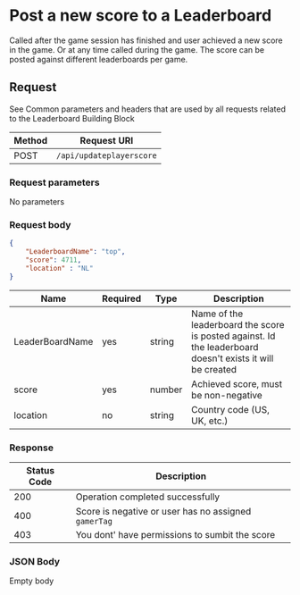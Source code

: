 # Post a new score to a Leaderboard

Called after the game session has finished and user achieved a new score in the game. Or at any time called during the game. The score can be posted against different leaderboards per game.

## Request

See Common parameters and headers that are used by all requests related to the Leaderboard Building Block

Method  | Request URI |
--------|-------------|
POST    | `/api/updateplayerscore` |

### Request parameters

No parameters

### Request body

```json
{
	"LeaderboardName": "top",
	"score": 4711,    
  	"location" : "NL"
}
```

|  Name  | Required  | Type  | Description |
|--------|-----------|-------|-------------|
|LeaderBoardName|yes|string|Name of the leaderboard the score is posted against. Id the leaderboard doesn't exists it will be created|
|score|yes|number|Achieved score, must be non-negative|
|location|no|string|Country code (US, UK, etc.) 

### Response

| Status Code | Description |
|-------------|-------------|
|200|Operation completed successfully|
|400|Score is negative or user has no assigned `gamerTag`|
|403|You dont' have permissions to sumbit the score|

### JSON Body

Empty body

